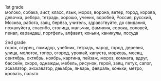 1st grade \
молоко, собака, аист, класс, язык, мороз, ворона, ветер, город, корова, девочка, ребяра, тетрадь, хорошо, ученик, воробей, Россия, русский, Москва, работа, заяц, берёза, учитель, здравствуйте, до свидания, пожалуйста, спасибо, столица, мальчик, фамилия, сорока, соловей, пенал, карандаш, портфель, алфавит, коньки, каникулы, посуда

2nd grade \
горох, огурец, помидор, учебник, тетрадь, народ, город, деревня, улица, молоток, топор, огород, урожай, капуста, морковь, месяц, сентябрь, октябрь, ноябрь, картина, пейзаж, мороз, комната, вдруг, бассейн, скоро, однажды, мебель, рисунок, герой, заяц, петух, сапог, эскалатор, экскаватор, декабрь, январь, февраль, коньки, метро, кровать, пальто
